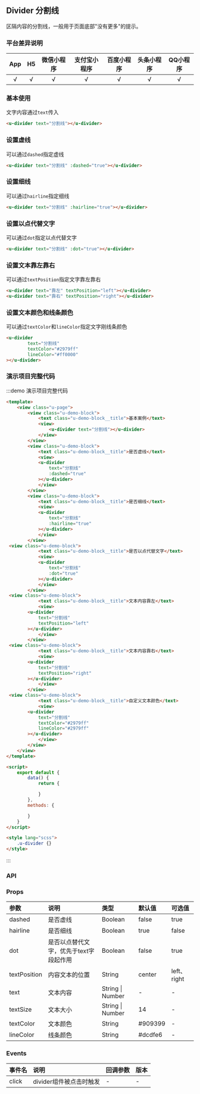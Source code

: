 ## Divider 分割线 <to-api/>

<demo-model url="/pages/componentsA/divider/divider"></demo-model>


区隔内容的分割线，一般用于页面底部"没有更多"的提示。

### 平台差异说明

|App|H5	|微信小程序	|支付宝小程序		|百度小程序	|头条小程序	|QQ小程序	|
|:-:|:-:|:-:		|:-:			|:-:		|:-:		|:-:		|
|√	|√	|√			|√				|√			|√			|√			|

### 基本使用

文字内容通过`text`传入

```html
<u-divider text="分割线"></u-divider>
```

### 设置虚线
可以通过`dashed`指定虚线
```html
<u-divider text="分割线" :dashed="true"></u-divider>
```

### 设置细线
可以通过`hairline`指定细线
```html
<u-divider text="分割线" :hairline="true"></u-divider>
```

### 设置以点代替文字
可以通过`dot`指定以点代替文字
```html
<u-divider text="分割线" :dot="true"></u-divider>
```

### 设置文本靠左靠右
可以通过`textPosition`指定文字靠左靠右
```html
<u-divider text="靠左" textPosition="left"></u-divider>
<u-divider text="靠右" textPosition="right"></u-divider>
```

### 设置文本颜色和线条颜色
可以通过`textColor`和`lineColor`指定文字刚线条颜色
```html
<u-divider
        text="分割线"
        textColor="#2979ff"
        lineColor="#ff0000"
></u-divider>
```

### 演示项目完整代码
:::demo 演示项目完整代码
```html
<template>
	<view class="u-page">
		<view class="u-demo-block">
			<text class="u-demo-block__title">基本案例</text>
			<view>
				<u-divider text="分割线"></u-divider>
			</view>
		</view>
		<view class="u-demo-block">
			<text class="u-demo-block__title">是否虚线</text>
			<view>
			<u-divider
			    text="分割线"
			    :dashed="true"
			></u-divider>
			</view>
		</view>
		<view class="u-demo-block">
			<text class="u-demo-block__title">是否细线</text>
			<view>
			<u-divider
			    text="分割线"
			    :hairline="true"
			></u-divider>
			</view>
		</view>
 <view class="u-demo-block">
			<text class="u-demo-block__title">是否以点代替文字</text>
			<view>
			<u-divider
			    text="分割线"
			    :dot="true"
			></u-divider>
			</view>
		</view>
 <view class="u-demo-block">
			<text class="u-demo-block__title">文本内容靠左</text>
			<view>
		<u-divider
		    text="分割线"
		    textPosition="left"
		></u-divider>
			</view>
		</view>
 <view class="u-demo-block">
			<text class="u-demo-block__title">文本内容靠右</text>
			<view>
		<u-divider
		    text="分割线"
		    textPosition="right"
		></u-divider>
			</view>
		</view>
 <view class="u-demo-block">
			<text class="u-demo-block__title">自定义文本颜色</text>
			<view>
		<u-divider
		    text="分割线"
		    textColor="#2979ff"
			lineColor="#2979ff"
		></u-divider>
			</view>
		</view>
	</view>
</template>

<script>
	export default {
		data() {
			return {

			}
		},
		methods: {

		}
	}
</script>

<style lang="scss">
	.u-divider {}
</style>

```
:::

### API

### Props

| 参数			| 说明									| 类型					|默认值		| 可选值			|
|:-				|:-										|:-						|:-			|:-				|
| dashed		| 是否虚线								| Boolean				| false		| true			|
| hairline		| 是否细线								| Boolean				| true		| false			|
| dot			| 是否以点替代文字，优先于text字段起作用	| Boolean				| false		| true			|
| textPosition	| 内容文本的位置							| String				| center	| left、right	|
| text			| 文本内容								| String &#124; Number	| -			| -				|
| textSize		| 文本大小								| String &#124; Number	| 14		| -				|
| textColor		| 文本颜色								| String				| #909399	| -				|
| lineColor		| 线条颜色								| String				| #dcdfe6	| -				|


### Events

|事件名	|说明						|回调参数	|版本	|
|:-		|:-							|:-			|:-		|
| click	| divider组件被点击时触发		| -			| -		|

